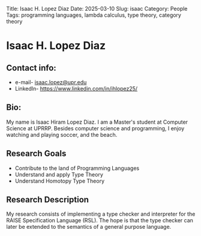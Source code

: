 Title: Isaac H. Lopez Diaz
Date: 2025-03-10
Slug: isaac
Category: People
Tags: programming languages, lambda calculus, type theory, category theory

# Isaac H. Lopez Diaz

## Contact info:
 - e-mail- <isaac.lopez@upr.edu>
 - LinkedIn- <https://www.linkedin.com/in/ihlopez25/>

## Bio:

My name is Isaac Hiram Lopez Diaz. I am a Master's student at Computer Science at UPRRP.
Besides computer science and programming, I enjoy watching and playing soccer, and the beach.

## Research Goals
- Contribute to the land of Programming Languages
- Understand and apply Type Theory
- Understand Homotopy Type Theory

## Research Description

My research consists of implementing a type checker and interpreter for the RAISE Specification Language (RSL).
The hope is that the type checker can later be extended to the semantics of a general purpose language.